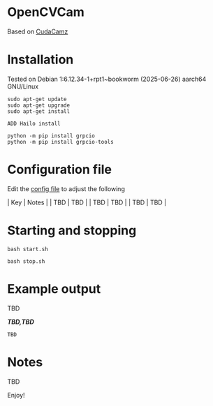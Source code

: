 # OpenCVCam

Based on [CudaCamz](https://github.com/JoeTester1965/CudaCamz)

# Installation

Tested on Debian 1:6.12.34-1+rpt1~bookworm (2025-06-26) aarch64 GNU/Linux


```console
sudo apt-get update 
sudo apt-get upgrade
sudo apt-get install 

ADD Hailo install

python -m pip install grpcio
python -m pip install grpcio-tools

```




# Configuration file

Edit the [config file](DrumDetector.ini) to adjust the following

| Key | Notes |
| TBD  | TBD |
| TBD  | TBD |
| TBD  | TBD |

# Starting and stopping

```console
bash start.sh
```

```console
bash stop.sh
```

# Example output

TBD

***TBD,TBD***


```console
TBD
```

# Notes

TBD

Enjoy!



